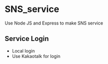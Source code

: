 # SNS_service
Use Node JS and Express to make SNS service

## Service Login 
- Local login
- Use Kakaotalk for login
